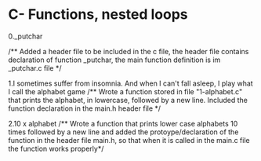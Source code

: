 # C- Functions, nested loops

0._putchar

/**
Added a header file to be included in the c file, the header file contains declaration of function _putchar, 
the main function definition is im _putchar.c file
*/

1.I sometimes suffer from insomnia. And when I can't fall asleep, I play what I call the alphabet game
/**
Wrote a function stored in file "1-alphabet.c" that prints the alphabet, in lowercase, followed by a new line.
Included the function declaration in the main.h header file 
*/

2.10 x alphabet
/**
Wrote a function that prints lower case alphabets 10 times followed by a new line and added the protoype/declaration of the function in the header file main.h, so that when it is called in the main.c file the function works properly*/

